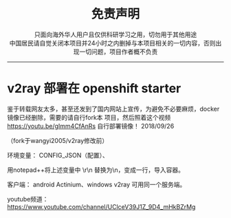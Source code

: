 
<h1 align="center"> 免责声明 </h1>




<p align="center">
只面向海外华人用户且仅供科研学习之用，切勿用于其他用途
<br>
中国居民请自觉关闭本项目并24小时之内删掉与本项目相关的一切内容，否则出现一切问题，项目作者概不负责
</p>
<hr>

     

# v2ray 部署在 openshift starter
鉴于转载网友太多，甚至还发到了国内网站上宣传，为避免不必要麻烦，docker镜像已经删除，需要的请自行fork本
项目，然后照着这个视频 https://youtu.be/gImm4CfAnRs 自行部署镜像！ 2018/09/26

（fork于wangyi2005/v2ray修改前）

环境变量： CONFIG_JSON（配置）、


用notepad++将上述变量中 \r\n 替换为\\n，变成一行，导入容器。

客户端： android Actinium、windows v2ray 可用同一个服务端。

youtube频道：https://www.youtube.com/channel/UClceV39J1Z_9D4_mHkBZrMg

